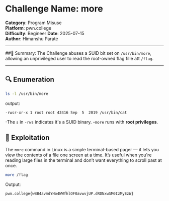 # Challenge Name: more
**Category**: Program Misuse  
**Platform**: pwn.college  
**Difficulty**: Begineer
**Date**: 2025-07-15  
**Author**: Himanshu Parate

---
##🧠 Summary:
The Challenge abuses a SUID bit set on `/usr/bin/more`, allowing an unprivileged user to read the root-owned flag fille att `/flag`.

---

## 🔍 Enumeration

```bash
ls -l /usr/bin/more
```

output:
```
-rwsr-xr-x 1 root root 43416 Sep  5  2019 /usr/bin/cat
```

-The `s` in `-rws` indicates it's a SUID binary.
-`more` runs with **root privileges**.

## 🚀 Exploitation

The `more` command in Linux is a simple terminal-based pager — it lets you view the contents of a file one screen at a time. It’s useful when you're reading large files in the terminal and don’t want everything to scroll past at once.

```bash
more /flag
```
Output:
```
pwn.college{wBB4avmdYHo4WWfhlOF0avwvjUP.dRDNxwSM0IzMyEzW}
```

